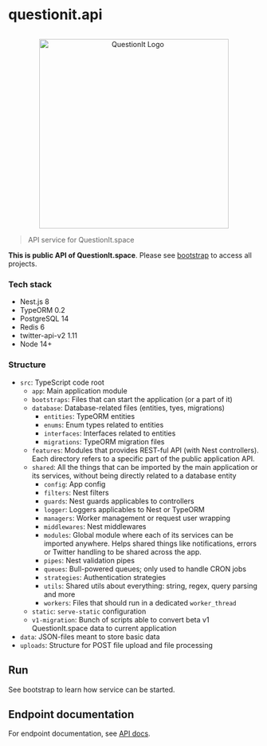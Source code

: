 # questionit.api

<p align="center" style="margin-top: 2rem">
  <a href="https://questionit.space/" target="_blank"><img src="https://questionit.space/images/logo/BannerBlue.png" width="380" alt="QuestionIt Logo" /></a>
</p>

> API service for QuestionIt.space

**This is public API of QuestionIt.space**. Please see [bootstrap](https://github.com/alkihis/questionit.bootstrap) to access all projects.

### Tech stack

- Nest.js 8
- TypeORM 0.2
- PostgreSQL 14
- Redis 6
- twitter-api-v2 1.11
- Node 14+

### Structure

- `src`: TypeScript code root
  - `app`: Main application module
  - `bootstraps`: Files that can start the application (or a part of it)
  - `database`: Database-related files (entities, tyes, migrations)
    - `entities`: TypeORM entities
    - `enums`: Enum types related to entities
    - `interfaces`:  Interfaces related to entities
    - `migrations`: TypeORM migration files
  - `features`: Modules that provides REST-ful API (with Nest controllers). Each directory refers to a specific part of the public application API.
  - `shared`: All the things that can be imported by the main application or its services, without being directly related to a database entity
    - `config`: App config
    - `filters`: Nest filters
    - `guards`: Nest guards applicables to controllers
    - `logger`: Loggers applicables to Nest or TypeORM
    - `managers`: Worker management or request user wrapping
    - `middlewares`: Nest middlewares
    - `modules`: Global module where each of its services can be imported anywhere. Helps shared things like notifications, errors or Twitter handling to be shared across the app.
    - `pipes`: Nest validation pipes
    - `queues`: Bull-powered queues; only used to handle CRON jobs
    - `strategies`: Authentication strategies
    - `utils`: Shared utils about everything: string, regex, query parsing and more
    - `workers`: Files that should run in a dedicated `worker_thread`
  - `static`: `serve-static` configuration
  - `v1-migration`: Bunch of scripts able to convert beta v1 QuestionIt.space data to current application
- `data`: JSON-files meant to store basic data
- `uploads`: Structure for POST file upload and file processing

## Run

See bootstrap to learn how service can be started.

## Endpoint documentation

For endpoint documentation, see [API docs](https://docs.questionit.space).
